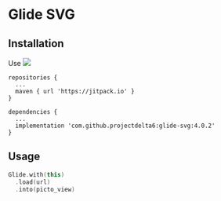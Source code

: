 # Glide SVG

## Installation
Use [![](https://jitpack.io/v/projectdelta6/glide-svg.svg)](https://jitpack.io/#projectdelta6/glide-svg)


```
repositories {
  ...
  maven { url 'https://jitpack.io' }
}
```
```
dependencies {
  ...
  implementation 'com.github.projectdelta6:glide-svg:4.0.2'
}
```

## Usage
```kotlin
Glide.with(this)
  .load(url)
  .into(picto_view)
```
